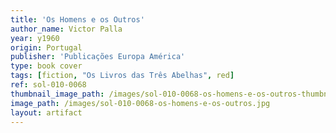 ```yaml
---
title: 'Os Homens e os Outros'
author_name: Victor Palla
year: y1960
origin: Portugal
publisher: 'Publicações Europa América'
type: book cover
tags: [fiction, "Os Livros das Três Abelhas", red]
ref: sol-010-0068
thumbnail_image_path: /images/sol-010-0068-os-homens-e-os-outros-thumbnail.jpg
image_path: /images/sol-010-0068-os-homens-e-os-outros.jpg
layout: artifact
---
```

